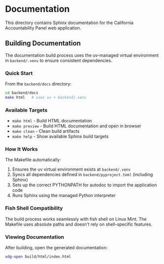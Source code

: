 # Documentation

This directory contains Sphinx documentation for the California Accountability Panel web application.

## Building Documentation

The documentation build process uses the uv-managed virtual environment in `backend/.venv` to ensure consistent dependencies.

### Quick Start

From the `backend/docs` directory:

```bash
cd backend/docs
make html   # uses uv + backend/.venv
```

### Available Targets

- `make html` - Build HTML documentation
- `make preview` - Build HTML documentation and open in browser
- `make clean` - Clean build artifacts
- `make help` - Show available Sphinx build targets

### How It Works

The Makefile automatically:
1. Ensures the uv virtual environment exists at `backend/.venv`
2. Syncs all dependencies defined in `backend/pyproject.toml` (including Sphinx)
3. Sets up the correct PYTHONPATH for autodoc to import the application code
4. Runs Sphinx using the managed Python interpreter

### Fish Shell Compatibility

The build process works seamlessly with fish shell on Linux Mint. The Makefile uses absolute paths and doesn't rely on shell-specific features.

### Viewing Documentation

After building, open the generated documentation:

```bash
xdg-open build/html/index.html
```